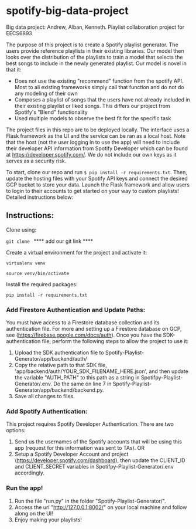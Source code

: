 # spotify-big-data-project
Big data project: Andrew, Alban, Kenneth. Playlist collaboration project for EECS6893

The purpose of this project is to create a Spotify playlist generator. The users provide reference playlists in their existing libraries. Our model then looks over the distribution of the playlists to train a model that selects the best songs to include in the newly generated playlist.
Our model is novel in that it:
- Does not use the existing "recommend" function from the spotify API. Most to all existing frameworks simply call that function and do not do any modeling of their own
- Composes a playlist of songs that the users have not already included in their existing playlist or liked songs. This differs our project from Spotify's "Blend" functionality
- Used multiple models to observe the best fit for the specific task

The project files in this repo are to be deployed locally. The interface uses a Flask framework as the UI and the service can be ran as a local host. Note that the host (not the user logging in to use the app) will need to include their developer API information from Spotify Developer which can be found at https://developer.spotify.com/. We do not include our own keys as it serves as a security risk.

To start, clone our repo and run ```$ pip install -r requirements.txt```. Then, update the hosting files with your Spotify API keys and connect the desired GCP bucket to store your data. Launch the Flask framework and allow users to login to their accounts to get started on your way to custom playlists! Detailed instructions below:

<!-- TABLE OF CONTENTS -->
<!-- ## Table of Contents

* [About](#about-the-project)
* [Built With](#built-with)

## About The Project

A Flask web app used to generate a Spotify playlist based on selected tracks and personal preferences.

### Built With
* [GCP] - computing
* [PySpark] - data processing
* [FIRESTORE] - datebase
* [Flask](https://flask.palletsprojects.com/en/1.1.x/) - backend
* [Bootstrap](https://getbootstrap.com) - frontend
* [JQuery](https://jquery.com) - frontend
* [Spotify API](https://developer.spotify.com/documentation/web-api/)
* [SKLEARN] - ML modeling snd output
* [CSS] for styling
* [HTML] veiw port rendering -->

## Instructions:
Clone using:

`git clone ` **** add our git link ****

Create a virtual environment for the project and activate it:

`virtualenv venv`

`source venv/bin/activate`

Install the required packages:

`pip install -r requirements.txt`


### Add Firestore Authentication and Update Paths:
You must have access to a Firestore database collection and its authentication file. For more and setting up a Firestore database on GCP, see (https://firebase.google.com/docs/auth). Once you have the SDK-authentication file, perform the following steps to allow the project to use it:
1. Upload the SDK authentication file to Spotify-Playlist-Generator/app/backend/auth/
2. Copy the relative path to that SDK file, 'app/backend/auth/YOUR_SDK_FILENAME_HERE.json', and then update the variable "AUTH_PATH" to this path as a string in Spotifpy-Playlist-Generator/.env. Do the same on line 7 in Spotify-Playlist-Generator/app/backend/backend.py.
3. Save all changes to files.

### Add Spotify Authentication:
This project requires Spotify Developer Authentication.
There are two options:
1. Send us the usernames of the Spotify accounts that will be using this app (request for this information was sent to TAs).
OR 
2. Setup a Spotify Developer Account and project (https://developer.spotify.com/dashboard), then update the CLIENT_ID and CLIENT_SECRET variables in Spotifpy-Playlist-Generator/.env accordingly.

### Run the app!
1. Run the file "run.py" in the folder "Spotify-Playlist-Generator/".
2. Access the url "http://127.0.0.1:8002/" on your local machine and follow along on the UI!
3. Enjoy making your playlists! 

